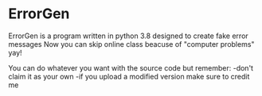 # ErrorGen
ErrorGen is a program written in python 3.8 designed to create fake error messages
Now you can skip online class beacuse of "computer problems" yay!

You can do whatever you want with the source code but remember:
-don't claim it as your own
-if you upload a modified version make sure to credit me
